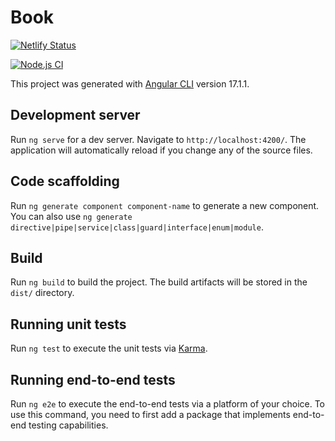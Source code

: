 # Book

[![Netlify Status](https://api.netlify.com/api/v1/badges/958bbd5b-0242-480f-a01a-e86ded2dcc35/deploy-status)](https://app.netlify.com/sites/book-shop-angular/deploys)

[![Node.js CI](https://github.com/Lokankara/Book/actions/workflows/node.js.yml/badge.svg)](https://github.com/Lokankara/Book/actions/workflows/node.js.yml)

This project was generated with [Angular CLI](https://github.com/angular/angular-cli) version 17.1.1.

## Development server

Run `ng serve` for a dev server. Navigate to `http://localhost:4200/`. The application will automatically reload if you change any of the source files.

## Code scaffolding

Run `ng generate component component-name` to generate a new component. You can also use `ng generate directive|pipe|service|class|guard|interface|enum|module`.

## Build

Run `ng build` to build the project. The build artifacts will be stored in the `dist/` directory.

## Running unit tests

Run `ng test` to execute the unit tests via [Karma](https://karma-runner.github.io).

## Running end-to-end tests

Run `ng e2e` to execute the end-to-end tests via a platform of your choice. To use this command, you need to first add a package that implements end-to-end testing capabilities.

